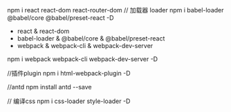 npm i react react-dom react-router-dom
// 加载器 loader
npm i babel-loader @babel/core @babel/preset-react -D
* react & react-dom
* babel-loader & @babel/core & @babel/preset-react
* webpack & webpack-cli & webpack-dev-server

npm i webpack webpack-cli webpack-dev-server -D

//插件plugin
npm i html-webpack-plugin -D

//antd
npm install antd --save

// 编译css 
npm i css-loader style-loader -D